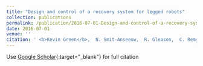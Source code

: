 ```yaml
---
title: "Design and control of a recovery system for legged robots"
collection: publications
permalink: /publication/2016-07-01-Design-and-control-of-a-recovery-system-for-legged-robots
date: 2016-07-01
venue: ''
citation: ' <b>Kevin Green</b>,  N. Smit-Anseeuw,  R. Gleason,  C. Remy, &quot;Design and control of a recovery system for legged robots.&quot; , 2016.'
---
```

Use [Google Scholar](https://scholar.google.com/scholar?q=Design+and+control+of+a+recovery+system+for+legged+robots){:target="_blank"} for full citation